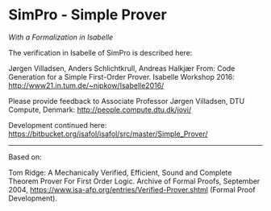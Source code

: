 SimPro - Simple Prover
======================

*With a Formalization in Isabelle*

The verification in Isabelle of SimPro is described here:

Jørgen Villadsen, Anders Schlichtkrull, Andreas Halkjær From: Code Generation for a Simple First-Order Prover. Isabelle Workshop 2016: http://www21.in.tum.de/~nipkow/Isabelle2016/

Please provide feedback to Associate Professor Jørgen Villadsen, DTU Compute, Denmark: http://people.compute.dtu.dk/jovi/

Development continued here: https://bitbucket.org/isafol/isafol/src/master/Simple_Prover/

---

Based on:

Tom Ridge: A Mechanically Verified, Efficient, Sound and Complete Theorem Prover For First Order Logic. Archive of Formal Proofs, September 2004, https://www.isa-afp.org/entries/Verified-Prover.shtml (Formal Proof Development).
